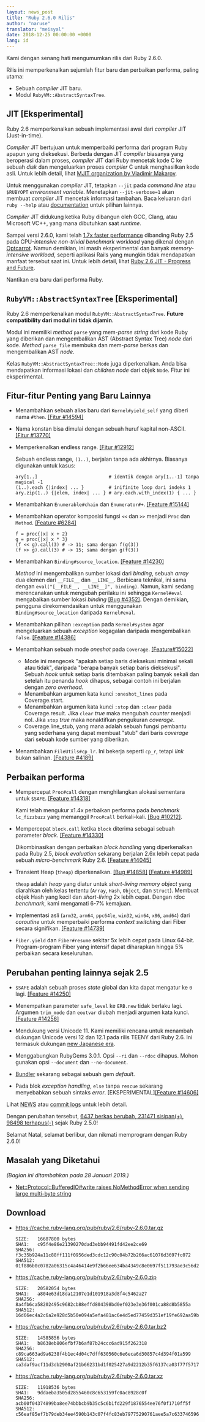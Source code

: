 ```yaml
---
layout: news_post
title: "Ruby 2.6.0 Rilis"
author: "naruse"
translator: "meisyal"
date: 2018-12-25 00:00:00 +0000
lang: id
---
```


Kami dengan senang hati mengumumkan rilis dari Ruby 2.6.0.

Rilis ini memperkenalkan sejumlah fitur baru dan perbaikan performa, paling
utama:

* Sebuah *compiler* JIT baru.
* Modul `RubyVM::AbstractSyntaxTree`.

## JIT [Eksperimental]

Ruby 2.6 memperkenalkan sebuah implementasi awal dari *compiler* JIT
(Just-in-time).

*Compiler* JIT bertujuan untuk memperbaiki performa dari program Ruby apapun
yang dieksekusi. Berbeda dengan JIT *compiler* biasanya yang beroperasi dalam
proses, *compiler* JIT dari Ruby mencetak kode C ke sebuah *disk* dan
mengeluarkan proses *compiler* C untuk menghasilkan kode asli. Untuk lebih
detail, lihat [MJIT organization by Vladimir Makarov](https://bugs.ruby-lang.org/projects/ruby/wiki/MJIT#MJIT-organization).

Untuk menggunakan *compiler* JIT, tetapkan `--jit` pada *command line* atau
`$RUBYOPT` *environment variable*. Menetapkan `--jit-verbose=1` akan membuat
*compiler* JIT mencetak informasi tambahan. Baca keluaran dari `ruby --help`
atau [documentation](https://bugs.ruby-lang.org/projects/ruby/wiki/MJIT#Basic-usage)
untuk pilihan lainnya.

*Compiler* JIT didukung ketika Ruby dibangun oleh GCC, Clang, atau Microsoft
VC++, yang mana dibutuhkan saat *runtime*.

Sampai versi 2.6.0, kami telah [1.7x faster performance](https://gist.github.com/k0kubun/d7f54d96f8e501bbbc78b927640f4208)
dibanding Ruby 2.5 pada CPU-*intensive non-trivial benchmark workload* yang
dikenal dengan [Optcarrot](https://github.com/mame/optcarrot). Namun demikian,
ini masih eksperimental dan banyak *memory-intensive workload*, seperti
aplikasi Rails yang mungkin tidak mendapatkan manfaat tersebut saat ini.
Untuk lebih detail, lihat [Ruby 2.6 JIT - Progress and Future](https://medium.com/@k0kubun/ruby-2-6-jit-progress-and-future-84e0a830ecbf).

Nantikan era baru dari performa Ruby.

## `RubyVM::AbstractSyntaxTree` [Eksperimental]

Ruby 2.6 memperkenalkan modul `RubyVM::AbstractSyntaxTree`. **Future compatibility dari modul ini tidak dijamin**.

Modul ini memiliki *method* `parse` yang mem-*parse string* dari kode Ruby yang
diberikan dan mengembalikan AST (Abstract Syntax Tree) *node* dari kode.
*Method* `parse_file` membuka dan mem-*parse* berkas dan mengembalikan AST
*node*.

Kelas `RubyVM::AbstractSyntaxTree::Node` juga diperkenalkan. Anda bisa
mendapatkan informasi lokasi dan *children node* dari objek `Node`. Fitur ini
eksperimental.

## Fitur-fitur Penting yang Baru Lainnya

* Menambahkan sebuah alias baru dari `Kernel#yield_self` yang diberi nama `#then`. [[Fitur #14594]](https://bugs.ruby-lang.org/issues/14594)

* Nama konstan bisa dimulai dengan sebuah huruf kapital non-ASCII. [[Fitur #13770]](https://bugs.ruby-lang.org/issues/13770)

* Memperkenalkan endless range. [[Fitur #12912]](https://bugs.ruby-lang.org/issues/12912)

  Sebuah endless range, `(1..)`, berjalan tanpa ada akhirnya. Biasanya digunakan untuk kasus:

      ary[1..]                          # identik dengan ary[1..-1] tanpa magical -1
      (1..).each {|index| ... }         # inifinite loop dari indeks 1
      ary.zip(1..) {|elem, index| ... } # ary.each.with_index(1) { ... }

* Menambahkan `Enumerable#chain` dan `Enumerator#+`. [[Feature #15144]](https://bugs.ruby-lang.org/issues/15144)

* Menambahkan operator komposisi fungsi `<<` dan `>>` menjadi `Proc` dan `Method`. [[Feature #6284]](https://bugs.ruby-lang.org/issues/6284)

      f = proc{|x| x + 2}
      g = proc{|x| x * 3}
      (f << g).call(3) # -> 11; sama dengan f(g(3))
      (f >> g).call(3) # -> 15; sama dengan g(f(3))

* Menambahkan `Binding#source_location`.  [[Feature #14230]](https://bugs.ruby-lang.org/issues/14230)

  *Method* ini mengembalikan sumber lokasi dari *binding*, sebuah *array* dua
  elemen dari `__FILE__` dan `__LINE__`. Berbicara teknikal, ini sama dengan
  `eval("[__FILE__, __LINE__]", binding)`. Namun, kami sedang merencanakan untuk
  mengubah perilaku ini sehingga `Kernel#eval` mengabaikan sumber lokasi *binding*
  [[Bug #4352]](https://bugs.ruby-lang.org/issues/4352). Dengan demikian,
  pengguna direkomendasikan untuk menggunakan `Binding#source_location` daripada
  `Kernel#eval`.

* Menambahkan pilihan `:exception` pada `Kernel#system` agar mengeluarkan
  sebuah *exception* kegagalan daripada mengembalikan `false`.  [[Feature #14386]](https://bugs.ruby-lang.org/issues/14386)

* Menambahkan sebuah mode *oneshot* pada `Coverage`. [[Feature#15022]](https://bugs.ruby-lang.org/issues/15022)

  * Mode ini mengecek "apakah setiap baris dieksekusi minimal sekali atau tidak",
    daripada "berapa banyak setiap baris dieksekusi". Sebuah *hook* untuk setiap
    baris ditembakan paling banyak sekali dan setelah itu penanda *hook* dihapus,
    sebagai contoh ini berjalan dengan *zero overhead*.
  * Menambahkan argumen kata kunci `:oneshot_lines` pada Coverage.start.
  * Menambahkan argumen kata kunci `:stop` dan `:clear` pada Coverage.result.
    Jika `clear` *true* maka mengubah *counter* menjadi nol. Jika `stop` *true*
    maka nonaktifkan pengukuran  *coverage*.
  * Coverage.line_stub, yang mana adalah sebuah fungsi pembantu yang sederhana
    yang dapat membuat "stub" dari baris *coverage* dari sebuah kode sumber yang
    diberikan.

* Menambahkan `FileUtils#cp_lr`. Ini bekerja seperti `cp_r`, tetapi *link*
  bukan salinan.  [[Feature #4189]](https://bugs.ruby-lang.org/issues/4189)

## Perbaikan performa

* Mempercepat `Proc#call` dengan menghilangkan alokasi sementara untuk `$SAFE`.
  [[Feature #14318]](https://bugs.ruby-lang.org/issues/14318)

  Kami telah mengukur x1.4x perbaikan performa pada *benchmark* `lc_fizzbuzz`
  yang memanggil `Proc#call` berkali-kali. [[Bug #10212]](https://bugs.ruby-lang.org/issues/10212).

* Mempercepat `block.call` ketika `block` diterima sebagai sebuah parameter *block*. [[Feature #14330]](https://bugs.ruby-lang.org/issues/14330)

  Dikombinasikan dengan perbaikan *block handling* yang diperkenalkan pada
  Ruby 2.5, *block evaluation* sekarang berjalan 2.6x lebih cepat pada sebuah
  *micro-benchmark* Ruby 2.6. [[Feature #14045]](https://bugs.ruby-lang.org/issues/14045)

* Transient Heap (`theap`) diperkenalkan. [[Bug #14858]](https://bugs.ruby-lang.org/issues/14858) [[Feature #14989]](https://bugs.ruby-lang.org/issues/14989)

  `theap` adalah *heap* yang diatur untuk *short-living memory object* yang
  diarahkan oleh kelas tertentu (`Array`, `Hash`, `Object`, dan `Struct`).
  Membuat objek Hash yang kecil dan *short-living* 2x lebih cepat.
  Dengan rdoc *benchmark*, kami mengamati 6-7% kemajuan.

* Implementasi asli (`arm32`, `arm64`, `ppc64le`, `win32`, `win64`, `x86`, `amd64`) dari *coroutine* untuk memperbaiki performa *context switching* dari Fiber secara signifikan. [[Feature #14739]](https://bugs.ruby-lang.org/issues/14739)

* `Fiber.yield` dan `Fiber#resume` sekitar 5x lebih cepat pada Linux 64-bit. Program-program Fiber yang intensif dapat diharapkan hingga 5% perbaikan secara keseluruhan.

## Perubahan penting lainnya sejak 2.5

* `$SAFE` adalah sebuah proses *state* global dan kita dapat mengatur ke `0` lagi.  [[Feature #14250]](https://bugs.ruby-lang.org/issues/14250)

* Menempatkan parameter `safe_level` ke `ERB.new` tidak berlaku lagi. Argumen
  `trim_mode` dan `eoutvar` diubah menjadi argumen kata kunci. [[Feature #14256]](https://bugs.ruby-lang.org/issues/14256)

* Mendukung versi Unicode 11. Kami memiliki rencana untuk menambah dukungan
  Unicode versi 12 dan 12.1 pada rilis TEENY dari Ruby 2.6. Ini termasuk
  dukungan [new Japanese era](http://blog.unicode.org/2018/09/new-japanese-era.html).

* Menggabungkan RubyGems 3.0.1. Opsi `--ri` dan `--rdoc` dihapus. Mohon
  gunakan opsi `--document` dan `--no-document`.

* [Bundler](https://github.com/bundler/bundler) sekarang sebagai sebuah gem
  *default*.

* Pada blok *exception handling*, `else` tanpa `rescue` sekarang menyebabkan
  sebuah sintaks *error*. [EKSPERIMENTAL][[Feature #14606]](https://bugs.ruby-lang.org/issues/14606)

Lihat [NEWS](https://github.com/ruby/ruby/blob/v2_6_0/NEWS)
atau [commit logs](https://github.com/ruby/ruby/compare/v2_5_0...v2_6_0)
untuk lebih detail.

Dengan perubahan tersebut,
[6437 berkas berubah, 231471 sisipan(+), 98498 terhapus(-)](https://github.com/ruby/ruby/compare/v2_5_0...v2_6_0)
sejak Ruby 2.5.0!

Selamat Natal, selamat berlibur, dan nikmati memprogram dengan Ruby 2.6.0!

## Masalah yang Diketahui

_(Bagian ini ditambahkan pada 28 Januari 2019.)_

* [Net::Protocol::BufferedIO#write raises NoMethodError when sending large multi-byte string](https://github.com/ruby/ruby/pull/2058)

## Download

* <https://cache.ruby-lang.org/pub/ruby/2.6/ruby-2.6.0.tar.gz>

      SIZE:   16687800 bytes
      SHA1:   c95f4e86e21390270dad3ebb94491fd42ee2ce69
      SHA256: f3c35b924a11c88ff111f0956ded3cdc12c90c04b72b266ac61076d3697fc072
      SHA512: 01f886b0c0782a06315c4a46414e9f2b66ee634ba4349c8e0697f511793ae3c56d2ad3cad6563f2b0fdcedf0ff3eba51b9afab907e7e1ac243475772f8688382

* <https://cache.ruby-lang.org/pub/ruby/2.6/ruby-2.6.0.zip>

      SIZE:   20582054 bytes
      SHA1:   a804e63d18da12107e1d101918a3d8f4c5462a27
      SHA256: 8a4fb6ca58202495c9682cb88effd804398bd0ef023e3e36f001ca88d8b5855a
      SHA512: 16d66ec4a2c6a2e928d5b50e094a5efa481ac6e4d5ed77459d351ef19fe692aa59b68307e3e25229eec5f30ae2f9adae2663bafe9c9d44bfb45d3833d77839d4

* <https://cache.ruby-lang.org/pub/ruby/2.6/ruby-2.6.0.tar.bz2>

      SIZE:   14585856 bytes
      SHA1:   b8638eb806efbf7b6af87b24ccc6ad915f262318
      SHA256: c89ca663ad9a6238f4b1ec4d04c7dff630560c6e6eca6d30857c4d394f01a599
      SHA512: ca3daf9acf11d3db2900af21b66231bd1f025427a9d2212b35f6137ca03f77f57171ddfdb99022c8c8bcd730ff92a7a4af54e8a2a770a67d8e16c5807aa391f1

* <https://cache.ruby-lang.org/pub/ruby/2.6/ruby-2.6.0.tar.xz>

      SIZE:   11918536 bytes
      SHA1:   9ddaeba3505d2855460c8c653159fc0ac8928c0f
      SHA256: acb00f04374899ba8ee74bbbcb9b35c5c6b1fd229f1876554ee76f0f1710ff5f
      SHA512: c56eaf85ef7b79deb34ee4590b143c07f4fc83eb79775290761aee5a7c63374659613538a41f25706ed6e19e49d5c67a1014c24d17f29948294c7abd0b0fcea8
